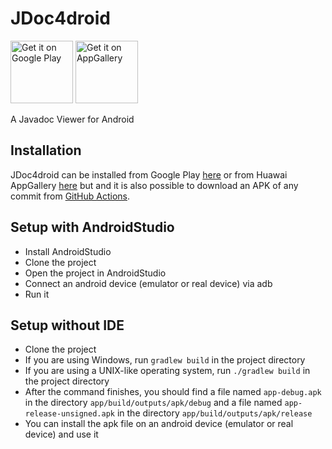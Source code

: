 # JDoc4droid
[<img alt='Get it on Google Play' src='https://play.google.com/intl/en_us/badges/static/images/badges/en_badge_web_generic.png' width='100px'/>](https://play.google.com/store/apps/details?id=io.github.danthe1st.jdoc4droid&pcampaignid=pcampaignidMKT-Other-global-all-co-prtnr-py-PartBadge-Mar2515-1)
[<img alt='Get it on AppGallery' src='https://user-images.githubusercontent.com/34687786/177045465-8be6ed4b-ae27-4ab6-b405-e4e89f56bedc.png' width='100px'/>](https://appgallery.cloud.huawei.com/ag/n/app/C106428613?channelId=GitHub&referrer=GitHub%2FJDoc4Droid&id=15665a90dc7b485284a9c2a550a532ab&s=4B8BD701AED95006AAEE8CBAE0B51F9D791788F627D0B51351072FAE477D5DC6&detailType=0&v=&callType=AGDLINK&installType=0000)


A Javadoc Viewer for Android

## Installation
JDoc4droid can be installed from Google Play
[here](https://play.google.com/store/apps/details?id=io.github.danthe1st.jdoc4droid)
or from Huawai AppGallery
[here](https://appgallery.cloud.huawei.com/ag/n/app/C106428613?channelId=GitHub&referrer=GitHub%2FJDoc4Droid&id=15665a90dc7b485284a9c2a550a532ab&s=4B8BD701AED95006AAEE8CBAE0B51F9D791788F627D0B51351072FAE477D5DC6&detailType=0&v=&callType=AGDLINK&installType=0000)
but and it is also possible to download an APK of any commit from [GitHub Actions](https://github.com/danthe1st/JDoc4droid/actions).

## Setup with AndroidStudio
* Install AndroidStudio
* Clone the project
* Open the project in AndroidStudio
* Connect an android device (emulator or real device) via adb
* Run it

## Setup without IDE
* Clone the project
* If you are using Windows, run `gradlew build` in the project directory
* If you are using a UNIX-like operating system, run `./gradlew build` in the project directory
* After the command finishes, you should find a file named `app-debug.apk` in the directory `app/build/outputs/apk/debug`
  and a file named `app-release-unsigned.apk` in the directory `app/build/outputs/apk/release`
* You can install the apk file on an android device (emulator or real device) and use it
